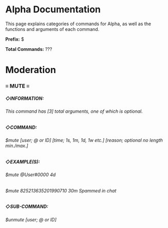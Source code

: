 # Alpha Documentation
This page explains categories of commands for Alpha, as well as the functions and arguments of each command.

**Prefix:** $

**Total Commands:** ???
# Moderation
### **≡ MUTE ≡** 

##### ◇***INFORMATION:*** 
###### This command has [3] total arguments, one of which is optional.

##### ◇***COMMAND:*** 
###### $mute [user; @ or ID] [time; 1s, 1m, 1d, 1w etc.] [reason; optional no length min./max.]

##### ◇***EXAMPLE(S):*** 

###### $mute @User#0000 4d 

###### $mute 825213635201990710 30m Spammed in chat

##### ◇***SUB-COMMAND:*** 
###### $unmute [user; @ or ID]
